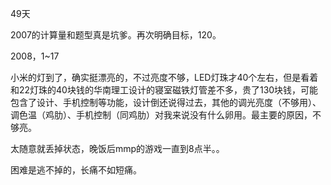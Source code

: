 49天

2007的计算量和题型真是坑爹。再次明确目标，120。

2008，1~17

小米的灯到了，确实挺漂亮的，不过亮度不够，LED灯珠才40个左右，但是看着和22灯珠的40块钱的华南理工设计的寝室磁铁灯管差不多，贵了130块钱，可能包含了设计、手机控制等功能，设计倒还说得过去，其他的调光亮度（不够用）、调色温（鸡肋）、手机控制（同鸡肋）对我来说没有什么卵用。最主要的原因，不够亮。

太随意就丢掉状态，晚饭后mmp的游戏一直到8点半。。

困难是逃不掉的，长痛不如短痛。